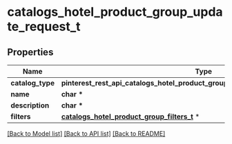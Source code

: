 # catalogs_hotel_product_group_update_request_t

## Properties
Name | Type | Description | Notes
------------ | ------------- | ------------- | -------------
**catalog_type** | **pinterest_rest_api_catalogs_hotel_product_group_update_request_CATALOGTYPE_e** |  | [optional] 
**name** | **char \*** |  | [optional] 
**description** | **char \*** |  | [optional] 
**filters** | [**catalogs_hotel_product_group_filters_t**](catalogs_hotel_product_group_filters.md) \* |  | [optional] 

[[Back to Model list]](../README.md#documentation-for-models) [[Back to API list]](../README.md#documentation-for-api-endpoints) [[Back to README]](../README.md)


